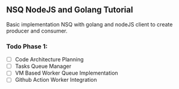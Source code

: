 ## NSQ NodeJS and Golang Tutorial

Basic implementation NSQ with golang and nodeJS client to create producer and consumer.

### Todo Phase 1:

- [ ] Code Architecture Planning
- [ ] Tasks Queue Manager
- [ ] VM Based Worker Queue Implementation
- [ ] Github Action Worker Integration
